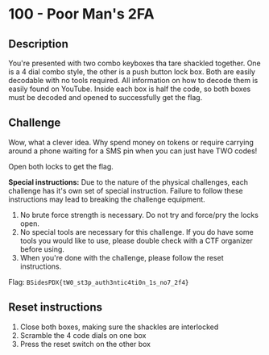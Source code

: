 # 100 - Poor Man's 2FA

## Description
You're presented with two combo keyboxes tha tare shackled together. One is a 4 dial combo style, the other is a push button lock box. Both are easily decodable with no tools required. All information on how to decode them is easily found on YouTube. Inside each box is half the code, so both boxes must be decoded and opened to successfully get the flag.

## Challenge
Wow, what a clever idea. Why spend money on tokens or require carrying around a phone waiting for a SMS pin when you can just have TWO codes!

Open both locks to get the flag.

**Special instructions:**
Due to the nature of the physical challenges, each challenge has it's own set of special instruction. Failure to follow these instructions may lead to breaking the challenge equipment.
1. No brute force strength is necessary. Do not try and force/pry the locks open.
2. No special tools are necessary for this challenge. If you do have some tools you would like to use, please double check with a CTF organizer before using.
3. When you're done with the challenge, please follow the reset instructions. 

Flag: `BSidesPDX{tW0_st3p_auth3ntic4ti0n_1s_no7_2f4}`

## Reset instructions
1. Close both boxes, making sure the shackles are interlocked
2. Scramble the 4 code dials on one box
3. Press the reset switch on the other box
